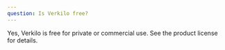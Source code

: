 ```yaml
---
question: Is Verkilo free?
---
```


Yes, Verkilo is free for private or commercial use. See the product license for details.
